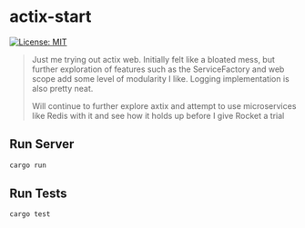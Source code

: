 # actix-start
[![License: MIT](https://img.shields.io/badge/License-MIT-yellow.svg)](LICENSE)

> Just me trying out actix web. Initially felt like a bloated mess, but further exploration of features such as the ServiceFactory
> and web scope add some level of modularity I like. Logging implementation is also pretty neat.
> 
> Will continue to further explore axtix and attempt to use microservices like Redis with it and see how it holds up before I give Rocket a trial

## Run Server

```sh
cargo run
```

## Run Tests

```sh
cargo test
```

